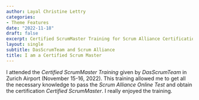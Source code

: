 ```yaml
---
author: Layal Christine Lettry
categories:
- Theme Features
date: "2022-11-18"
draft: false
excerpt: Certified ScrumMaster Training for Scrum Alliance Certification
layout: single
subtitle: DasScrumTeam and Scrum Alliance
title: I am a Certified Scrum Master
---
```


I attended the *Certified ScrumMaster Training* given by *DasScrumTeam* in Zurich
Airport (November 15-16, 2022). This training allowed me to get all the necessary
knowledge to pass the *Scrum Alliance Online Test* and obtain the certification
*Certified ScrumMaster*. I really enjoyed the training. 